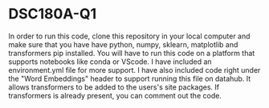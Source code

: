 # DSC180A-Q1

In order to run this code, clone this repository in your local computer and make sure that you have have python, numpy, sklearn, matplotlib and transformers pip installed. You will have to run this code on a platform that supports notebooks like conda or VScode. I have included an environment.yml file for more support. I have also included code right under the "Word Embeddings" header to support running this file on datahub. It allows transformers to be added to the users's site packages. If transformers is already present, you can comment out the code.

